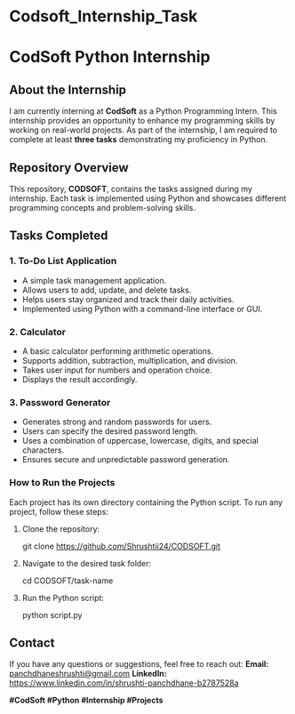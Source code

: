 # Codsoft_Internship_Task
# CodSoft Python Internship

## About the Internship
I am currently interning at **CodSoft** as a Python Programming Intern. This internship provides an opportunity to enhance my programming skills by working on real-world projects. As part of the internship, I am required to complete at least **three tasks** demonstrating my proficiency in Python.

## Repository Overview
This repository, **CODSOFT**, contains the tasks assigned during my internship. Each task is implemented using Python and showcases different programming concepts and problem-solving skills.

## Tasks Completed
### 1. To-Do List Application
- A simple task management application.
- Allows users to add, update, and delete tasks.
- Helps users stay organized and track their daily activities.
- Implemented using Python with a command-line interface or GUI.

### 2. Calculator
- A basic calculator performing arithmetic operations.
- Supports addition, subtraction, multiplication, and division.
- Takes user input for numbers and operation choice.
- Displays the result accordingly.

### 3. Password Generator
- Generates strong and random passwords for users.
- Users can specify the desired password length.
- Uses a combination of uppercase, lowercase, digits, and special characters.
- Ensures secure and unpredictable password generation.

### How to Run the Projects
Each project has its own directory containing the Python script. To run any project, follow these steps:
1. Clone the repository:
   
   git clone https://github.com/Shrushtii24/CODSOFT.git
 
2. Navigate to the desired task folder:
 
   cd CODSOFT/task-name
  
3. Run the Python script:
  
   python script.py
   

## Contact
If you have any questions or suggestions, feel free to reach out:
**Email:** panchdhaneshrushti@gmail.com
**LinkedIn:** https://www.linkedin.com/in/shrushti-panchdhane-b2787528a


**#CodSoft #Python #Internship #Projects**

